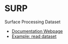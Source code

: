 # SURP
Surface Processing Dataset

* [Documentation Webpage](https://teiband.github.io/SURP/)
* [Example: read dataset](https://github.com/teiband/SURP/blob/main/read_data.py)
